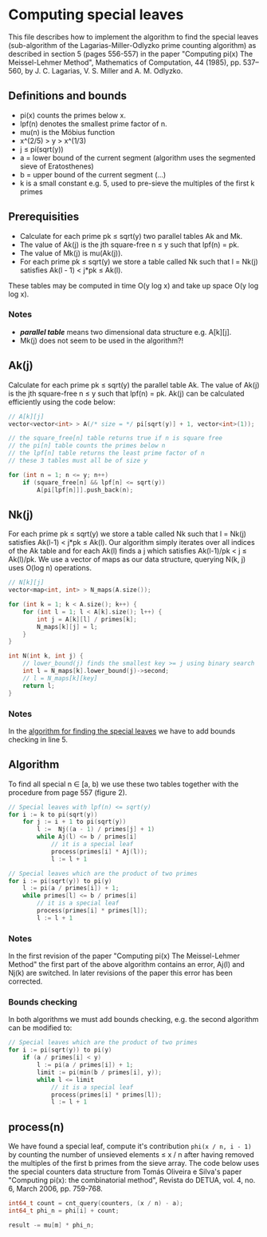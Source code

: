 Computing special leaves
========================

This file describes how to implement the algorithm to find the
special leaves (sub-algorithm of the Lagarias-Miller-Odlyzko prime
counting algorithm) as described in section 5 (pages 556-557) in the
paper "Computing pi(x) The Meissel-Lehmer Method", Mathematics of
Computation, 44 (1985), pp. 537–560, by J. C. Lagarias, V. S. Miller
and A. M. Odlyzko.

Definitions and bounds
----------------------

* pi(x) counts the primes below x.
* lpf(n) denotes the smallest prime factor of n.
* mu(n) is the Möbius function
* x^(2/5) > y > x^(1/3)
* j ≤ pi(sqrt(y))
* a = lower bound of the current segment (algorithm uses the segmented sieve of Eratosthenes)
* b = upper bound of the current segment (...)
* k is a small constant e.g. 5, used to pre-sieve the multiples of the first k primes

Prerequisities
--------------

* Calculate for each prime pk ≤ sqrt(y) two parallel tables Ak and Mk.
* The value of Ak(j) is the jth square-free n ≤ y such that lpf(n) = pk.
* The value of Mk(j) is mu(Ak(j)).
* For each prime pk ≤ sqrt(y) we store a table called Nk such that l = Nk(j) satisfies Ak(l - 1) < j*pk ≤ Ak(l).

<p>These tables may be computed in time O(y log x) and take up
space O(y log log x).</p>

### Notes
* _**parallel table**_ means two dimensional data structure e.g. A[k][j].
* Mk(j) does not seem to be used in the algorithm?!

Ak(j)
-----

Calculate for each prime pk ≤ sqrt(y) the parallel table Ak. The value
of Ak(j) is the jth square-free n ≤ y such that lpf(n) = pk. Ak(j) can
be calculated efficiently using the code below:

```C++
// A[k][j]
vector<vector<int> > A(/* size = */ pi[sqrt(y)] + 1, vector<int>(1));

// the square_free[n] table returns true if n is square free
// the pi[n] table counts the primes below n
// the lpf[n] table returns the least prime factor of n
// these 3 tables must all be of size y

for (int n = 1; n <= y; n++)
    if (square_free[n] && lpf[n] <= sqrt(y))
        A[pi[lpf[n]]].push_back(n);
```

Nk(j)
-----

For each prime pk ≤ sqrt(y) we store a table called Nk such that
l = Nk(j) satisfies Ak(l-1) < j*pk ≤ Ak(l). Our algorithm simply
iterates over all indices of the Ak table and for each Ak(l) finds
a j which satisfies Ak(l-1)/pk < j ≤ Ak(l)/pk. We use a vector of maps
as our data structure, querying N(k, j) uses O(log n) operations.

```C++
// N[k][j]
vector<map<int, int> > N_maps(A.size());

for (int k = 1; k < A.size(); k++) {
    for (int l = 1; l < A[k].size(); l++) {
        int j = A[k][l] / primes[k];
        N_maps[k][j] = l;
    }
}

int N(int k, int j) {
    // lower_bound(j) finds the smallest key >= j using binary search
    int l = N_maps[k].lower_bound(j)->second;
    // l = N_maps[k][key]
    return l;
}
```

### Notes

In the <a href="#algorithm">algorithm for finding the special leaves</a>
we have to add bounds checking in line 5.

Algorithm
---------

<p>To find all special n ∈ [a, b) we use these two tables together with
the procedure from page 557 (figure 2).</p>

```C++
// Special leaves with lpf(n) <= sqrt(y)
for i := k to pi(sqrt(y))
    for j := i + 1 to pi(sqrt(y))
        l :=  Nj((a - 1) / primes[j] + 1)
        while Aj(l) <= b / primes[i]
            // it is a special leaf
            process(primes[i] * Aj(l));
            l := l + 1

// Special leaves which are the product of two primes
for i := pi(sqrt(y)) to pi(y)
    l := pi(a / primes[i]) + 1;
    while primes[l] <= b / primes[i]
        // it is a special leaf
        process(primes[i] * primes[l]);
        l := l + 1
```

### Notes

In the first revision of the paper "Computing pi(x) The Meissel-Lehmer
Method" the first part of the above algorithm contains an error, Aj(l)
and Nj(k) are switched. In later revisions of the paper this error has
been corrected.

### Bounds checking

In both algorithms we must add bounds checking, e.g. the second
algorithm can be modified to:

```C++
// Special leaves which are the product of two primes
for i := pi(sqrt(y)) to pi(y)
	if (a / primes[i] < y)
		l := pi(a / primes[i]) + 1;
		limit := pi(min(b / primes[i], y));
		while l <= limit
			// it is a special leaf
			process(primes[i] * primes[l]);
			l := l + 1
```

process(n)
----------

We have found a special leaf, compute it's contribution 
```phi(x / n, i - 1)``` by counting the number of unsieved elements ≤ x / n
after having removed the multiples of the first b primes from the
sieve array. The code below uses the special counters data structure
from Tomás Oliveira e Silva's paper
"Computing pi(x): the combinatorial method", Revista do DETUA, vol. 4,
no. 6, March 2006, pp. 759-768.

```C++
int64_t count = cnt_query(counters, (x / n) - a);
int64_t phi_n = phi[i] + count;

result -= mu[m] * phi_n;
```
